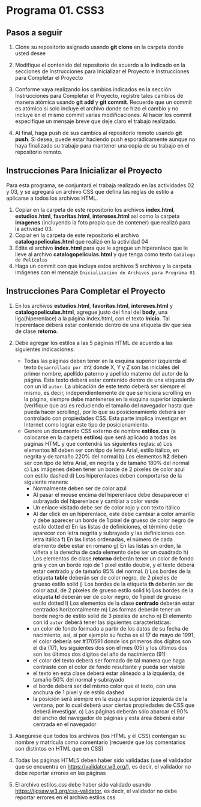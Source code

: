 # Programa 01. CSS3

## Pasos a seguir

1. Clone su repositorio asignado usando **git clone** en la carpeta donde usted desee

2. Modifique el contenido del repositorio de acuerdo a lo indicado en la secciones de Instrucciones para Inicializar el Proyecto e Instrucciones para Completar el Proyecto

3. Conforme vaya realizando los cambios indicados en la sección Instrucciones para Completar el Proyecto, registre tales cambios de manera atómica usando **git add** y **git commit**. Recuerde que un commit es atómico si solo incluye el archivo donde se hizo el cambio y no incluye en el mismo commit varias modificaciones. Al hacer los commit especifique un mensaje breve que deje claro el trabajo realizado.

4. Al final, haga push de sus cambios al repositorio remoto usando **git push**. Si desea, puede estar haciendo push esporádicamente aunque no haya finalizado su trabajo para mantener una copia de su trabajo en el repositorio remoto.

## Instrucciones Para Inicializar el Proyecto

Para esta programa, se conjuntará el trabaja realizado en las actividades 02 y 03, y se agregará un archivo CSS que defina las reglas de estilo a aplicarse a todos los archivos HTML. 

1. Copiar en la carpeta de este repositorio los archivos **index.html**, **estudios.html**, **favoritas.html**, **intereses.html** así como la carpeta **imagenes** (incluyendo la foto propia que de contener) que realizó para la actividad 03.
2. Copiar en la carpeta de este repositorio el archivo **catalogopeliculas.html** que realizó en la actividad 04
3. Edite el archivo **index.html** para que le agregue un hiperenlace que le lleve al archivo **catalogopeliculas.html** y que tenga como texto `Catálogo de Películas`
4. Haga un commit con que incluya estos archivos 5 archivos y la carpeta imágenes con el mensaje `Inicialización de Archivos para Programa 01`

## Instrucciones Para Completar el Proyecto

1. En los archivos **estudios.html**, **favoritas.html**, **intereses.html** y **catalogopeliculas.html**, agregue justo del final del **body**, una liga(hiperenlace) a la página index.html, con el texto **Inicio**. Tal hiperenlace deberá estar contenido dentro de una etiqueta div que sea de clase **retorno**.

2. Debe agregar los estilos a las 5 páginas HTML de acuerdo a las siguientes indicaciones:
   - Todas las páginas deben tener en la esquina superior izquierda el texto `Desarrollado por XYZ` donde X, Y y Z son las iniciales del primer nombre, apellido paterno y apellido materno del autor de la página. Este texto deberá estar contenido dentro de una etiqueta div con un id `autor`. La ubicación de este texto deberá ser siempre el mismo, es decir, independientemente de que se hiciera scrolling en la página, siempre debe mantenerse en la esquina superior izquierda (verifique que así es reduciendo el tamaño del navegador hasta que pueda hacer scrolling), por lo que su posicionamiento deberá ser controlado con propiedades CSS. Esta parte implica investigar en Internet como lograr este tipo de posicionamiento.
   - Genere un documento CSS externo de nombre **estilos.css** (a colocarse en la carpeta **estilos**) que será aplicado a todas las páginas HTML y que contendrá las siguientes reglas:
     a) Los elementos **h1** deben ser con tipo de letra Arial, estilo itálico, en negrita y de tamaño 220% del normal
     b) Los elementos **h2** deben ser con tipo de letra Arial, en negrita y de tamaño 180% del normal
     c) Las imágenes deben tener un borde de 2 pixeles de color azul con estilo dashed
     d) Los hiperenlaces deben comportarse de la siguiente manera:
        - Normalmente deben ser de color azul
        - Al pasar el mouse encima del hiperenlace debe desaparecer el subrayado del hiperenlace y cambiar a color verde
        - Un enlace visitado debe ser de color rojo y con texto itálico
        - Al dar click en un hiperenlace, este debe cambiar a color amarillo y debe aparecer un borde de 1 pixel de grueso de color negro de estilo dotted
     e) En las listas de definiciones, el término debe aparecer con letra negrita y subrayado y las definiciones con letra itálica 
     f) En las listas ordenadas, el número de cada elemento debe estar en romano
     g) En las listas sin orden, la viñeta a la derecha de cada elemento debe ser un cuadrado
     h) Los elementos de clase **retorno** deberán tener un color de fondo gris y con un borde rojo de 1 pixel estilo double, y el texto deberá estar centrado y de tamaño 85% del normal.
     i) Los bordes de la etiqueta **table** deberán ser de color negro, de 2 pixeles de grueso estilo solid
     j) Los bordes de la etiqueta **th** deberán ser de color azul, de 2 pixeles de grueso estilo solid
     k) Los bordes de la etiqueta **td** deberán ser de color negro, de 1 pixel de grueso estilo dotted
     l) Los elementos de la clase **centrado** deberán estar centrados horizontalmente
     m) Las formas deberán tener un borde negro de estilo solid de 3 pixeles de ancho
     n) El elemento con id `autor` deberá tener las siguientes características:
        - un color de fondo formado a partir de los datos de su fecha de nacimiento, así, si por ejemplo su fecha es el 17 de mayo de 1991, el color debería ser #170591 donde los primeros dos dígitos son el día (17), los siguientes dos son el mes (05) y los últimos dos son los últimos dos dígitos del año de nacimiento (91)
        - el color del texto deberá ser formado de tal manera que haga contraste con el color de fondo resultante y pueda ser visible
        - el texto en esta clase deberá estar alineado a la izquierda, de tamaño 50% del normal y subrayado
        - el borde deberá ser del mismo color que el texto, con una anchura de 1 pixel y de estilo dashed
        - la posición será siempre en la esquina superior izquierda de la ventana, por lo cual deberá usar ciertas propiedades de CSS que deberá investigar.
     o) Las páginas deberán sólo abarcar el 90% del ancho del navegador de páginas y esta área deberá estar centrada en el navegador
3. Asegúrese que todos los archivos (los HTML y el CSS) contengan su nombre y matrícula como comentario (recuerde que los comentarios son distintos en HTML que en CSS)

4. Todas las páginas HTML5 deben haber sido validadas (use el validador que se encuentra en https://validator.w3.org/), es decir, el validador no debe reportar errores en las páginas
5. El archivo estilos.css debe haber sido validado usando https://jigsaw.w3.org/css-validator, es decir, el validador no debe reportar errores en el archivo estilos.css


